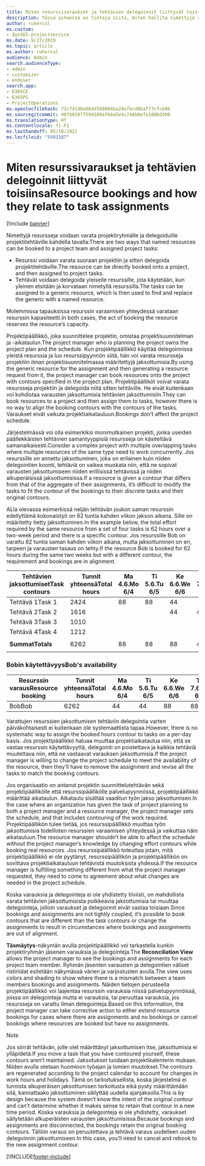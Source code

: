 ```yaml
---
title: Miten resurssivaraukset ja tehtävien delegoinnit liittyvät toisiinsa
description: Tässä aiheessa on tietoja siitä, miten hallita nimettyjä resursseja, resurssien varauksia ja resurssien delegointeja ja siitä, miten ne liittyvät toisiinsa.
author: ruhercul
ms.custom:
- dyn365-projectservice
ms.date: 9/27/2019
ms.topic: article
ms.author: ruhercul
audience: Admin
search.audienceType:
- admin
- customizer
- enduser
search.app:
- D365CE
- D365PS
- ProjectOperations
ms.openlocfilehash: 72c741d8a0644589004ba20afbcd0baff7cfcb06
ms.sourcegitcommit: 40f68387f594180af64a5e5c748b6efa188bd300
ms.translationtype: HT
ms.contentlocale: fi-FI
ms.lasthandoff: 05/10/2021
ms.locfileid: "5993187"
---
```

# <a name="resource-bookings-and-how-they-relate-to-task-assignments"></a><span data-ttu-id="02a53-103">Miten resurssivaraukset ja tehtävien delegoinnit liittyvät toisiinsa</span><span class="sxs-lookup"><span data-stu-id="02a53-103">Resource bookings and how they relate to task assignments</span></span>

[!include [banner](../includes/psa-now-project-operations.md)]

<span data-ttu-id="02a53-104">Nimettyjä resursseja voidaan varata projektiryhmälle ja delegoiduille projektitehtäville kahdella tavalla:</span><span class="sxs-lookup"><span data-stu-id="02a53-104">There are two ways that named resources can be booked to a project team and assigned project tasks:</span></span>

- <span data-ttu-id="02a53-105">Resurssi voidaan varata suoraan projektiin ja sitten delegoida projektitehtäville.</span><span class="sxs-lookup"><span data-stu-id="02a53-105">The resource can be directly booked onto a project, and then assigned to project tasks.</span></span>
- <span data-ttu-id="02a53-106">Tehtävät voidaan delegoida yleiselle resurssille, jota käytetään, kun yleinen etsitään ja korvataan nimetyllä resurssilla.</span><span class="sxs-lookup"><span data-stu-id="02a53-106">The tasks can be assigned to a generic resource, which is then used to find and replace the generic with a named resource.</span></span> 

<span data-ttu-id="02a53-107">Molemmissa tapauksissa resurssin varaamisen yhteydessä varataan resurssin kapasiteetti.</span><span class="sxs-lookup"><span data-stu-id="02a53-107">In both cases, the act of booking the resource reserves the resource’s capacity.</span></span>

<span data-ttu-id="02a53-108">Projektipäällikkö, joka suunnittelee projektin, omistaa projektisuunnitelman ja -aikataulun.</span><span class="sxs-lookup"><span data-stu-id="02a53-108">The project manager who is planning the project owns the project plan and the schedule.</span></span> <span data-ttu-id="02a53-109">Kun projektipäällikkö käyttää delegoinnissa yleistä resurssia ja luo resurssipyynnön siitä, hän voi varata resursseja projektiin ilman projektisuunnitelmassa määritettyjä jaksottumisia.</span><span class="sxs-lookup"><span data-stu-id="02a53-109">By using the generic resource for the assignment and then generating a resource request from it, the project manager can book resources onto the project with contours specified in the project plan.</span></span> <span data-ttu-id="02a53-110">Projektipäälliköt voivat varata resursseja projektiin ja delegoida niitä sitten tehtäville. He eivät kuitenkaan voi kohdistaa varausten jaksottumisia tehtävien jaksottumisiin.</span><span class="sxs-lookup"><span data-stu-id="02a53-110">They can book resources to a project and then assign them to tasks, however there is no way to align the booking contours with the contours of the tasks.</span></span> <span data-ttu-id="02a53-111">Varaukset eivät vaikuta projektiaikatauluun.</span><span class="sxs-lookup"><span data-stu-id="02a53-111">Bookings don't affect the project schedule.</span></span>

<span data-ttu-id="02a53-112">Järjestelmässä voi olla esimerkiksi monimutkainen projekti, jonka useiden päällekkäisten tehtävien samantyyppisiä resursseja on käsiteltävä samanaikaisesti.</span><span class="sxs-lookup"><span data-stu-id="02a53-112">Consider a complex project with multiple overlapping tasks where multiple resources of the same type need to work concurrently.</span></span> <span data-ttu-id="02a53-113">Jos resurssille on annettu jaksottuminen, joka on erilainen kuin niiden delegointien koonti, tehtäviä on vaikea muokata niin, että ne sopivat varausten jaksottumiseen niiden erillisissä tehtävissä ja niiden alkuperäisissä jaksottumisissa.</span><span class="sxs-lookup"><span data-stu-id="02a53-113">If a resource is given a contour that differs from that of the aggregate of their assignments, it’s difficult to modify the tasks to fit the contour of the bookings to their discrete tasks and their original contours.</span></span>

<span data-ttu-id="02a53-114">ALla olevassa esimerkissä neljän tehtävän joukon saman resurssin edellyttämä kokonaistyö on 62 tuntia kahden viikon jakson aikana. Sille on määritetty tietty jaksottuminen.</span><span class="sxs-lookup"><span data-stu-id="02a53-114">In the example below, the total effort required by the same resource from a set of four tasks is 62 hours over a two-week period and there is a specific contour.</span></span> <span data-ttu-id="02a53-115">Jos resurssille Bob on varattu 62 tuntia saman kahden viikon aikana, mutta jaksottuminen on eri, tarpeen ja varausten tasaus on tehty.</span><span class="sxs-lookup"><span data-stu-id="02a53-115">If the resource Bob is booked for 62 hours during the same two weeks but with a different contour, the requirement and bookings are in alignment.</span></span>

| <span data-ttu-id="02a53-116">**Tehtävien jaksottumiset**</span><span class="sxs-lookup"><span data-stu-id="02a53-116">**Task contours**</span></span>    | <span data-ttu-id="02a53-117">**Tunnit yhteensä**</span><span class="sxs-lookup"><span data-stu-id="02a53-117">**Total hours**</span></span> | <span data-ttu-id="02a53-118">Ma 4.6.</span><span class="sxs-lookup"><span data-stu-id="02a53-118">Mo 6/4</span></span> | <span data-ttu-id="02a53-119">Ti 5.6.</span><span class="sxs-lookup"><span data-stu-id="02a53-119">Tu 6/5</span></span> | <span data-ttu-id="02a53-120">Ke 6.6.</span><span class="sxs-lookup"><span data-stu-id="02a53-120">We 6/6</span></span> | <span data-ttu-id="02a53-121">To 7.6.</span><span class="sxs-lookup"><span data-stu-id="02a53-121">Th 6/7</span></span> | <span data-ttu-id="02a53-122">Pe 8.6.</span><span class="sxs-lookup"><span data-stu-id="02a53-122">Fr 6/8</span></span> | <span data-ttu-id="02a53-123">La 9.6.</span><span class="sxs-lookup"><span data-stu-id="02a53-123">Sa 6/9</span></span> | <span data-ttu-id="02a53-124">Su 10.6.</span><span class="sxs-lookup"><span data-stu-id="02a53-124">Su 6/10</span></span> | <span data-ttu-id="02a53-125">Ma 11.6.</span><span class="sxs-lookup"><span data-stu-id="02a53-125">Mo 6/11</span></span> | <span data-ttu-id="02a53-126">Ti 12.6.</span><span class="sxs-lookup"><span data-stu-id="02a53-126">Tu 6/12</span></span> | <span data-ttu-id="02a53-127">Ke 13.6.</span><span class="sxs-lookup"><span data-stu-id="02a53-127">We 6/13</span></span> | <span data-ttu-id="02a53-128">To 14.6.</span><span class="sxs-lookup"><span data-stu-id="02a53-128">Th 6/14</span></span> | <span data-ttu-id="02a53-129">Pe 15.6.</span><span class="sxs-lookup"><span data-stu-id="02a53-129">Fr 6/15</span></span> |
|----------------------|-----------------|--------|--------|--------|--------|--------|--------|---------|---------|---------|---------|---------|---------|
| <span data-ttu-id="02a53-130">Tehtävä 1</span><span class="sxs-lookup"><span data-stu-id="02a53-130">Task 1</span></span>               | <span data-ttu-id="02a53-131">24</span><span class="sxs-lookup"><span data-stu-id="02a53-131">24</span></span>              | <span data-ttu-id="02a53-132">8</span><span class="sxs-lookup"><span data-stu-id="02a53-132">8</span></span>      | <span data-ttu-id="02a53-133">8</span><span class="sxs-lookup"><span data-stu-id="02a53-133">8</span></span>      | <span data-ttu-id="02a53-134">4</span><span class="sxs-lookup"><span data-stu-id="02a53-134">4</span></span>      |        |        |        |         |         |         | <span data-ttu-id="02a53-135">4</span><span class="sxs-lookup"><span data-stu-id="02a53-135">4</span></span>       |         |         |
| <span data-ttu-id="02a53-136">Tehtävä 2</span><span class="sxs-lookup"><span data-stu-id="02a53-136">Task 2</span></span>               | <span data-ttu-id="02a53-137">16</span><span class="sxs-lookup"><span data-stu-id="02a53-137">16</span></span>              |        |        | <span data-ttu-id="02a53-138">4</span><span class="sxs-lookup"><span data-stu-id="02a53-138">4</span></span>      | <span data-ttu-id="02a53-139">4</span><span class="sxs-lookup"><span data-stu-id="02a53-139">4</span></span>      |        |        |         | <span data-ttu-id="02a53-140">8</span><span class="sxs-lookup"><span data-stu-id="02a53-140">8</span></span>       |         |         |         |         |
| <span data-ttu-id="02a53-141">Tehtävä 3</span><span class="sxs-lookup"><span data-stu-id="02a53-141">Task 3</span></span>               | <span data-ttu-id="02a53-142">10</span><span class="sxs-lookup"><span data-stu-id="02a53-142">10</span></span>              |        |        |        |        | <span data-ttu-id="02a53-143">4</span><span class="sxs-lookup"><span data-stu-id="02a53-143">4</span></span>      |        |         |         | <span data-ttu-id="02a53-144">4</span><span class="sxs-lookup"><span data-stu-id="02a53-144">4</span></span>       |         | <span data-ttu-id="02a53-145">2</span><span class="sxs-lookup"><span data-stu-id="02a53-145">2</span></span>       |         |
| <span data-ttu-id="02a53-146">Tehtävä 4</span><span class="sxs-lookup"><span data-stu-id="02a53-146">Task 4</span></span>               | <span data-ttu-id="02a53-147">12</span><span class="sxs-lookup"><span data-stu-id="02a53-147">12</span></span>              |        |        |        |        |        |        |         |         |         | <span data-ttu-id="02a53-148">4</span><span class="sxs-lookup"><span data-stu-id="02a53-148">4</span></span>       |         | <span data-ttu-id="02a53-149">8</span><span class="sxs-lookup"><span data-stu-id="02a53-149">8</span></span>       |
|                      |                 |        |        |        |        |        |        |         |         |         |         |         |         |
| <span data-ttu-id="02a53-150">**Summat**</span><span class="sxs-lookup"><span data-stu-id="02a53-150">**Totals**</span></span>           | <span data-ttu-id="02a53-151">62</span><span class="sxs-lookup"><span data-stu-id="02a53-151">62</span></span>              | <span data-ttu-id="02a53-152">8</span><span class="sxs-lookup"><span data-stu-id="02a53-152">8</span></span>      | <span data-ttu-id="02a53-153">8</span><span class="sxs-lookup"><span data-stu-id="02a53-153">8</span></span>      | <span data-ttu-id="02a53-154">8</span><span class="sxs-lookup"><span data-stu-id="02a53-154">8</span></span>      | <span data-ttu-id="02a53-155">4</span><span class="sxs-lookup"><span data-stu-id="02a53-155">4</span></span>      | <span data-ttu-id="02a53-156">4</span><span class="sxs-lookup"><span data-stu-id="02a53-156">4</span></span>      |        |         | <span data-ttu-id="02a53-157">8</span><span class="sxs-lookup"><span data-stu-id="02a53-157">8</span></span>       | <span data-ttu-id="02a53-158">4</span><span class="sxs-lookup"><span data-stu-id="02a53-158">4</span></span>       | <span data-ttu-id="02a53-159">8</span><span class="sxs-lookup"><span data-stu-id="02a53-159">8</span></span>       | <span data-ttu-id="02a53-160">2</span><span class="sxs-lookup"><span data-stu-id="02a53-160">2</span></span>       | <span data-ttu-id="02a53-161">8</span><span class="sxs-lookup"><span data-stu-id="02a53-161">8</span></span>       |
|                      |                 |        |        |        |        |        |        |         |         |         |         |

### <a name="bobs-availability"></a><span data-ttu-id="02a53-162">Bobin käytettävyys</span><span class="sxs-lookup"><span data-stu-id="02a53-162">Bob's availability</span></span>
| <span data-ttu-id="02a53-163">**Resurssin varaus**</span><span class="sxs-lookup"><span data-stu-id="02a53-163">**Resource   booking**</span></span> | <span data-ttu-id="02a53-164">**Tunnit yhteensä**</span><span class="sxs-lookup"><span data-stu-id="02a53-164">**Total hours**</span></span> | <span data-ttu-id="02a53-165">Ma 4.6.</span><span class="sxs-lookup"><span data-stu-id="02a53-165">Mo 6/4</span></span> | <span data-ttu-id="02a53-166">Ti 5.6.</span><span class="sxs-lookup"><span data-stu-id="02a53-166">Tu 6/5</span></span> | <span data-ttu-id="02a53-167">Ke 6.6.</span><span class="sxs-lookup"><span data-stu-id="02a53-167">We 6/6</span></span> | <span data-ttu-id="02a53-168">To 7.6.</span><span class="sxs-lookup"><span data-stu-id="02a53-168">Th 6/7</span></span> | <span data-ttu-id="02a53-169">Pe 8.6.</span><span class="sxs-lookup"><span data-stu-id="02a53-169">Fr 6/8</span></span> | <span data-ttu-id="02a53-170">La 9.6.</span><span class="sxs-lookup"><span data-stu-id="02a53-170">Sa 6/9</span></span> | <span data-ttu-id="02a53-171">Su 10.6.</span><span class="sxs-lookup"><span data-stu-id="02a53-171">Su 6/10</span></span> | <span data-ttu-id="02a53-172">Ma 11.6.</span><span class="sxs-lookup"><span data-stu-id="02a53-172">Mo 6/11</span></span> | <span data-ttu-id="02a53-173">Ti 12.6.</span><span class="sxs-lookup"><span data-stu-id="02a53-173">Tu 6/12</span></span> | <span data-ttu-id="02a53-174">Ke 13.6.</span><span class="sxs-lookup"><span data-stu-id="02a53-174">We 6/13</span></span> | <span data-ttu-id="02a53-175">To 14.6.</span><span class="sxs-lookup"><span data-stu-id="02a53-175">Th 6/14</span></span> | <span data-ttu-id="02a53-176">Pe 15.6.</span><span class="sxs-lookup"><span data-stu-id="02a53-176">Fr 6/15</span></span> |
|------------------------|-----------------|--------|--------|--------|--------|--------|--------|---------|---------|---------|---------|---------|---------|
| <span data-ttu-id="02a53-177">Bob</span><span class="sxs-lookup"><span data-stu-id="02a53-177">Bob</span></span>                    | <span data-ttu-id="02a53-178">62</span><span class="sxs-lookup"><span data-stu-id="02a53-178">62</span></span>              | <span data-ttu-id="02a53-179">4</span><span class="sxs-lookup"><span data-stu-id="02a53-179">4</span></span>      | <span data-ttu-id="02a53-180">4</span><span class="sxs-lookup"><span data-stu-id="02a53-180">4</span></span>      | <span data-ttu-id="02a53-181">8</span><span class="sxs-lookup"><span data-stu-id="02a53-181">8</span></span>      | <span data-ttu-id="02a53-182">8</span><span class="sxs-lookup"><span data-stu-id="02a53-182">8</span></span>      | <span data-ttu-id="02a53-183">8</span><span class="sxs-lookup"><span data-stu-id="02a53-183">8</span></span>      |        |         | <span data-ttu-id="02a53-184">4</span><span class="sxs-lookup"><span data-stu-id="02a53-184">4</span></span>       | <span data-ttu-id="02a53-185">4</span><span class="sxs-lookup"><span data-stu-id="02a53-185">4</span></span>       | <span data-ttu-id="02a53-186">8</span><span class="sxs-lookup"><span data-stu-id="02a53-186">8</span></span>       | <span data-ttu-id="02a53-187">8</span><span class="sxs-lookup"><span data-stu-id="02a53-187">8</span></span>       | <span data-ttu-id="02a53-188">6</span><span class="sxs-lookup"><span data-stu-id="02a53-188">6</span></span>       |

<span data-ttu-id="02a53-189">Varattujen resurssien jaksottumisen tehtäviin delegointia varten päiväkohtaisesti ei kuitenkaan ole systemaattista tapaa.</span><span class="sxs-lookup"><span data-stu-id="02a53-189">However, there is no systematic way to assign the booked hours contour to tasks on a per-day basis.</span></span> <span data-ttu-id="02a53-190">Jos projektipäällikkö haluaa muuttaa projektiaikataulua niin, että se vastaa resurssin käytettävyyttä, delegointi on poistettava ja kaikkia tehtäviä muutettava niin, että ne vastaavat varauksen jaksottumisia.</span><span class="sxs-lookup"><span data-stu-id="02a53-190">If the project manager is willing to change the project schedule to meet the availability of the resource, then they’ll have to remove the assignment and revise all the tasks to match the booking contours.</span></span>

<span data-ttu-id="02a53-191">Jos organisaatio on antanut projektin suunnittelutehtävän sekä projektipäällikölle että resurssipäällikölle palvelupyynnössä, projektipäällikkö määrittää aikataulun. Aikataulu sisältää vaaditun työn jakso jaksottumisen.</span><span class="sxs-lookup"><span data-stu-id="02a53-191">In the case where an organization has given the task of project planning to both a project manager and a resource manager, the project manager sets the schedule, and that includes contouring of the work required.</span></span> <span data-ttu-id="02a53-192">Projektipäällikön tulee tietää, jos resurssipäällikkö muuttaa työn jaksottumisia todellisten resurssien varaamisen yhteydessä ja vaikuttaa näin aikatauluun.</span><span class="sxs-lookup"><span data-stu-id="02a53-192">The resource manager shouldn’t be able to affect the schedule without the project manager’s knowledge by changing effort contours while booking real resources.</span></span> <span data-ttu-id="02a53-193">Jos resurssipäällikkö toteuttaa jotain, mitä projektipäällikkö ei ole pyytänyt, resurssipäällikön ja projektipäällikön on sovittava projektiaikatauluun tehtävistä muutoksista yhdessä.</span><span class="sxs-lookup"><span data-stu-id="02a53-193">If the resource manager is fulfilling something different from what the project manager requested, they need to come to agreement about what changes are needed in the project schedule.</span></span>

<span data-ttu-id="02a53-194">Koska varauksia ja delegointeja ei ole yhdistetty tiiviisti, on mahdollista varata tehtävien jaksottumisista poikkeavia jaksottumisia tai muuttaa delegointeja, jolloin varaukset ja delegoinnit eivät vastaa toisiaan.</span><span class="sxs-lookup"><span data-stu-id="02a53-194">Since bookings and assignments are not tightly coupled, it’s possible to book contours that are different than the task contours or change the assignments to result in circumstances where bookings and assignments are out of alignment.</span></span>

<span data-ttu-id="02a53-195">**Täsmäytys**-näkymän avulla projektipäällikkö voi tarkastella kunkin projektiryhmän jäsenen varauksia ja delegointeja.</span><span class="sxs-lookup"><span data-stu-id="02a53-195">The **Reconciliation View** allows the project manager to see the bookings and assignments for each project team member.</span></span> <span data-ttu-id="02a53-196">Ryhmän jäsenten varausten ja delegointien väliset ristiriidat esitetään näkymässä värien ja varjostusten avulla.</span><span class="sxs-lookup"><span data-stu-id="02a53-196">The view uses colors and shading to show where there is a mismatch between a team members bookings and assignments.</span></span> <span data-ttu-id="02a53-197">Näiden tietojen perusteella projektipäällikkö voi laajentaa resurssin varauksia niissä palvelupyynnöissä, joissa on delegointeja mutta ei varauksia, tai peruuttaa varauksia, jos resursseja on varattu ilman delegointeja.</span><span class="sxs-lookup"><span data-stu-id="02a53-197">Based on this information, the project manager can take corrective action to either extend resource bookings for cases where there are assignments and no bookings or cancel bookings where resources are booked but have no assignments.</span></span>

> [!NOTE]
> <span data-ttu-id="02a53-198">Jos siirrät tehtävän, jolle olet määrittänyt jaksottumisen itse, jaksottumisia ei ylläpidetä.</span><span class="sxs-lookup"><span data-stu-id="02a53-198">If you move a task that you have contoured yourself, these contours aren’t maintained.</span></span> <span data-ttu-id="02a53-199">Jaksotukset luodaan projektikalenterin mukaan. Niiden avulla otetaan huomioon työajan ja lomien muutokset.</span><span class="sxs-lookup"><span data-stu-id="02a53-199">The contours are regenerated according to the project calendar to account for changes in work hours and holidays.</span></span> <span data-ttu-id="02a53-200">Tämä on tarkoituksellista, koska järjestelmä ei tunnista alkuperäisen jaksottumisen tarkoitusta eikä pysty määrittämään sitä, kannattaako jaksottuminen säilyttää uudella ajanjaksolla.</span><span class="sxs-lookup"><span data-stu-id="02a53-200">This is by design because the system doesn’t know the intent of the original contour and can’t determine whether it makes sense to retain that contour in a new time period.</span></span> <span data-ttu-id="02a53-201">Koska varauksia ja delegointeja ei ole yhdistetty, varaukset säilytetään alkuperäisten varausten jaksottumisissa.</span><span class="sxs-lookup"><span data-stu-id="02a53-201">Because bookings and assignments are disconnected, the bookings retain the original booking contours.</span></span> <span data-ttu-id="02a53-202">Tällöin varaus on peruutettava ja tehtävä varaus uudelleen uuden delegoinnin jaksottumiseen.</span><span class="sxs-lookup"><span data-stu-id="02a53-202">In this case, you’ll need to cancel and rebook to the new assignment contour.</span></span>



[!INCLUDE[footer-include](../includes/footer-banner.md)]